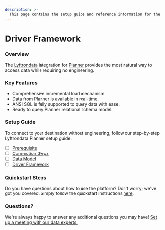 ```yaml
---
description: >-
  This page contains the setup guide and reference information for the Planner source connector.
---
```


# Driver Framework

### Overview

The [Lyftrondata](https://www.lyftrondata.com/) integration for [Planner](None) provides the most natural way to access data while requiring no engineering.

### Key Features

* Comprehensive incremental load mechanism.
* Data from Planner is available in real-time.&#x20;
* ANSI SQL is fully supported to query data with ease.
* Ready to query Planner relational schema model.

### Setup Guide

To connect to your destination without engineering, follow our step-by-step Lyftrondata Planner setup guide.

* [ ] [Prerequisite](../prerequisite.md)
* [ ] [Connection Steps](../connection-steps.md)
* [ ] [Data Model](../data-model/erd.md)
* [ ] [Driver Framework](../driver-framework/)

### Quickstart Steps

Do you have questions about how to use the platform? Don't worry; we've got you covered. Simply follow the quickstart instructions [here](../driver-framework/README.md).

### Questions? <a href="#questions" id="questions"></a>

We're always happy to answer any additional questions you may have! [Set up a meeting with our data experts.](https://www.lyftrondata.com/book-a-meeting/)


